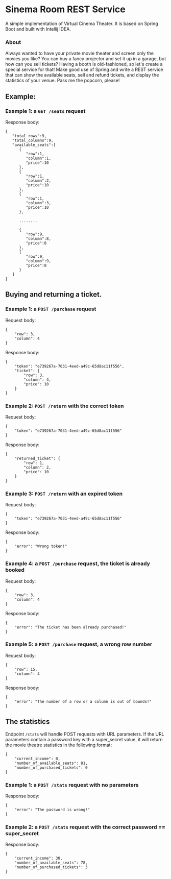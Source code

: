 # Sinema Room REST Service

A simple implementation of Virtual Cinema Theater. It is based on Spring Boot and built with Intellij IDEA.

### About
Always wanted to have your private movie theater and screen only the movies you like? You can buy a fancy projector and set it up in a garage, but how can you sell tickets? Having a booth is old-fashioned, so let's create a special service for that! Make good use of Spring and write a REST service that can show the available seats, sell and refund tickets, and display the statistics of your venue. Pass me the popcorn, please!

## Example:
### Example 1: a ```GET /seats``` request
Response body:
```
{
   "total_rows":9,
   "total_columns":9,
   "available_seats":[
      {
         "row":1,
         "column":1,
         "price":10
      },
      {
         "row":1,
         "column":2,
         "price":10
      },
      {
         "row":1,
         "column":3,
         "price":10
      },

      ........

      {
         "row":9,
         "column":8,
         "price":8
      },
      {
         "row":9,
         "column":9,
         "price":8
      }
   ]
}
```

## Buying and returning a ticket.
### Example 1: a ```POST /purchase``` request
Request body:
```
{
    "row": 3,
    "column": 4
}
```

Response body:
```
{
    "token": "e739267a-7031-4eed-a49c-65d8ac11f556",
    "ticket": {
        "row": 3,
        "column": 4,
        "price": 10
    }
}
```

### Example 2: ```POST /return``` with the correct token
Request body:
```
{
    "token": "e739267a-7031-4eed-a49c-65d8ac11f556"
}
```

Response body:
```
{
    "returned_ticket": {
        "row": 1,
        "column": 2,
        "price": 10
    }
}
```

### Example 3: ```POST /return``` with an expired token

Request body:
```
{
    "token": "e739267a-7031-4eed-a49c-65d8ac11f556"
}
```
Response body:
```
{
    "error": "Wrong token!"
}
```

### Example 4: a ```POST /purchase``` request, the ticket is already booked

Request body:
```
{
    "row": 3,
    "column": 4
}
```
Response body:
```
{
    "error": "The ticket has been already purchased!"
}
```

### Example 5: a ```POST /purchase``` request, a wrong row number

Request body:
```
{
    "row": 15,
    "column": 4
}
```
Response body:
```
{
    "error": "The number of a row or a column is out of bounds!"
}
```
## The statistics 
Endpoint ```/stats``` will handle POST requests with URL parameters. If the URL parameters contain a password key with a super_secret value, it will return the movie theatre statistics in the following format:
```
{
    "current_income": 0,
    "number_of_available_seats": 81,
    "number_of_purchased_tickets": 0
}
```
### Example 1: a ```POST /stats``` request with no parameters

Response body:
```
{
    "error": "The password is wrong!"
}
```
### Example 2: a ```POST /stats``` request with the correct password == super_secret

Response body:
```
{
    "current_income": 30,
    "number_of_available_seats": 78,
    "number_of_purchased_tickets": 3
}
```
